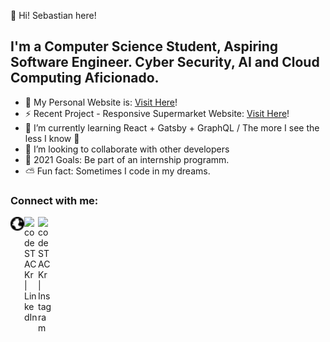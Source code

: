 👋 Hi! Sebastian here! 

## I'm a Computer Science Student, Aspiring Software Engineer. Cyber Security, AI and Cloud Computing Aficionado. 

- 🔭 My Personal Website is: [Visit Here][website]!
- ⚡ Recent Project - Responsive Supermarket Website: [Visit Here][project]!
- 🌱 I’m currently learning React + Gatsby + GraphQL / The more I see the less I know 🤣
- 👯 I’m looking to collaborate with other developers 
- 🥅 2021 Goals: Be part of an internship programm. 
- ⛅ Fun fact: Sometimes I code in my dreams.


### Connect with me:

[<img align="left" alt="codeSTACKr.com" width="22px" src="https://raw.githubusercontent.com/iconic/open-iconic/master/svg/globe.svg" />][website]
[<img align="left" alt="codeSTACKr | LinkedIn" width="22px" src="https://cdn.jsdelivr.net/npm/simple-icons@v3/icons/linkedin.svg" />][linkedin]
[<img align="left" alt="codeSTACKr | Instagram" width="22px" src="https://cdn.jsdelivr.net/npm/simple-icons@v3/icons/instagram.svg" />][instagram]

<br />

[website]: http://sebastianreyes.me/u/
[project]: http://nellos.com.do/u/
[instagram]: https://www.instagram.com/sebareyes8/
[linkedin]: https://www.linkedin.com/in/sebastian-reyes-94776b198

